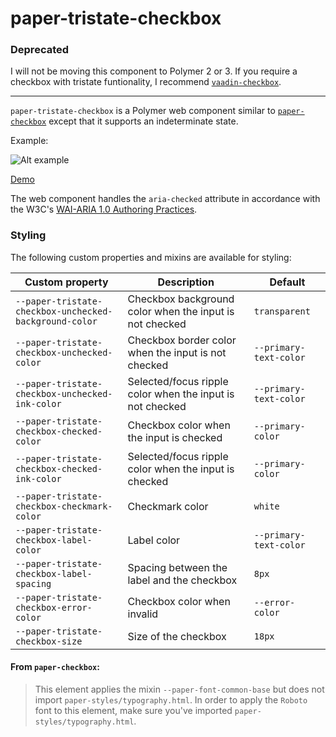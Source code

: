 # paper-tristate-checkbox

### Deprecated

I will not be moving this component to Polymer 2 or 3. If you require a checkbox with tristate funtionality, I recommend [`vaadin-checkbox`](https://www.webcomponents.org/element/vaadin/vaadin-checkbox).

---

`paper-tristate-checkbox` is a Polymer web component similar to
[`paper-checkbox`](https://elements.polymer-project.org/elements/paper-checkbox)
except that it supports an indeterminate state.

Example:

![Alt example](https://raw.githubusercontent.com/johnthad/paper-tristate-checkbox/master/paper-tristate-checkbox.png)

[Demo](http://johnthad.github.io/paper-tristate-checkbox/components/paper-tristate-checkbox/)

The web component handles the `aria-checked` attribute in accordance with the W3C's
[WAI-ARIA 1.0 Authoring Practices](https://www.w3.org/TR/wai-aria-practices/#checkbox).

### Styling

The following custom properties and mixins are available for styling:

Custom property | Description | Default
----------------|-------------|----------
`--paper-tristate-checkbox-unchecked-background-color` | Checkbox background color when the input is not checked | `transparent`
`--paper-tristate-checkbox-unchecked-color` | Checkbox border color when the input is not checked | `--primary-text-color`
`--paper-tristate-checkbox-unchecked-ink-color` | Selected/focus ripple color when the input is not checked | `--primary-text-color`
`--paper-tristate-checkbox-checked-color` | Checkbox color when the input is checked | `--primary-color`
`--paper-tristate-checkbox-checked-ink-color` | Selected/focus ripple color when the input is checked | `--primary-color`
`--paper-tristate-checkbox-checkmark-color` | Checkmark color | `white`
`--paper-tristate-checkbox-label-color` | Label color | `--primary-text-color`
`--paper-tristate-checkbox-label-spacing` | Spacing between the label and the checkbox | `8px`
`--paper-tristate-checkbox-error-color` | Checkbox color when invalid | `--error-color`
`--paper-tristate-checkbox-size` | Size of the checkbox | `18px`


#### From `paper-checkbox`__:__

> This element applies the mixin `--paper-font-common-base` but does not import `paper-styles/typography.html`.
> In order to apply the `Roboto` font to this element, make sure you've imported `paper-styles/typography.html`.
